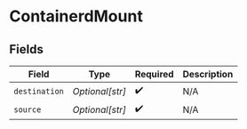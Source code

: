 # ContainerdMount


## Fields

| Field              | Type               | Required           | Description        |
| ------------------ | ------------------ | ------------------ | ------------------ |
| `destination`      | *Optional[str]*    | :heavy_check_mark: | N/A                |
| `source`           | *Optional[str]*    | :heavy_check_mark: | N/A                |